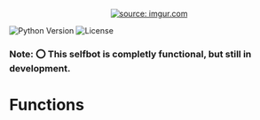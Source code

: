 <div align="center">
        <p> <a href="https://imgur.com/YiOHJ4u"><img src="https://i.imgur.com/YiOHJ4u.png" title="source: imgur.com" /></a> </p>
</div>

![Python Version](https://img.shields.io/badge/python-3.8-blue.svg?style=for-the-badge) ![License](https://img.shields.io/github/license/mashape/apistatus.svg?style=for-the-badge)

###  Note: ⭕ This selfbot is completly functional, but still in development.

# Functions
